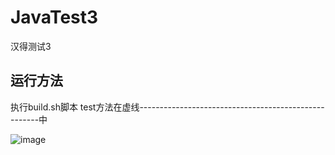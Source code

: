 # JavaTest3
汉得测试3
## 运行方法
执行build.sh脚本
test方法在虚线-----------------------------------------------------中

![image](https://minio.choerodon.com.cn/knowledgebase-service/file_3f642ddb108246b7b826ac011e0e8ee7_blob.png)
